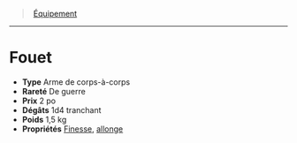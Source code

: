 ﻿---
!EquipmentItem
Type: Arme de corps-à-corps
Price: 2 po
Weight: 1,5 kg
Rarity: De guerre
Damages: 1d4 tranchant
Properties: '[Finesse](hd_weapons_finesse.md), [allonge](hd_weapons_allonge.md)'
Id: equipment_hd.md#fouet
ParentLink: equipment_hd.md#Équipement
Name: Fouet
ParentName: Équipement
NameLevel: 1
Attributes: {}
---
> [Équipement](hd_equipment.md)

---

# Fouet

- **Type** Arme de corps-à-corps
- **Rareté** De guerre
- **Prix** 2 po
- **Dégâts** 1d4 tranchant
- **Poids** 1,5 kg
- **Propriétés** [Finesse](hd_weapons_finesse.md), [allonge](hd_weapons_allonge.md)

